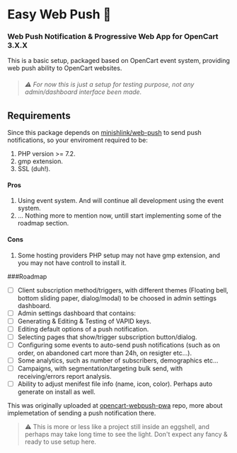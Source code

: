 # Easy Web Push 📨

### Web Push Notification & Progressive Web App for OpenCart 3.X.X

This is a basic setup, packaged based on OpenCart event system, providing web push ability to OpenCart websites.

> ###### ⚠️ For now this is just a setup for testing purpose, not any admin/dashboard interface been made.

## Requirements

Since this package depends on [minishlink/web-push](https://github.com/web-push-libs/web-push-php) to send push notifications, so your enviroment required to be:

1. PHP version >= 7.2.
2. gmp extension.
3. SSL (duh!).

#### Pros

1. Using event system. And will continue all development using the event system.
2. ... Nothing more to mention now, untill start implementing some of the roadmap section.

#### Cons

1. Some hosting providers PHP setup may not have gmp extension, and you may not have controll to install it.

###Roadmap

- [ ] Client subscription method/triggers, with different themes (Floating bell, bottom sliding paper, dialog/modal) to be choosed in admin settings dashboard.
- [ ] Admin settings dashboard that contains:
- [ ] Generating & Editing & Testing of VAPID keys.
- [ ] Editing default options of a push notification.
- [ ] Selecting pages that show/trigger subscription button/dialog.
- [ ] Configuring some events to auto-send push notifications (such as on order, on abandoned cart more than 24h, on resigter etc...).
- [ ] Some analytics, such as number of subscribers, demographics etc...
- [ ] Campaigns, with segmentation/targeting bulk send, with receiving/errors report analysis.
- [ ] Ability to adjust menifest file info (name, icon, color). Perhaps auto generate on install as well.

This was originally uploaded at [opencart-webpush-pwa](https://github.com/aldabil21/opencart-webpush-pwa) repo, more about implemetation of sending a push notification there.

> ⚠️ This is more or less like a project still inside an eggshell, and perhaps may take long time to see the light. Don't expect any fancy & ready to use setup here.
